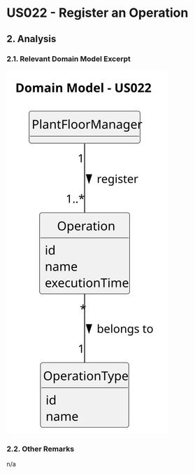 # US022 - Register an Operation

## 2. Analysis

### 2.1. Relevant Domain Model Excerpt 

![Domain Model](svg/us022-domain-model.svg)

### 2.2. Other Remarks

n/a
